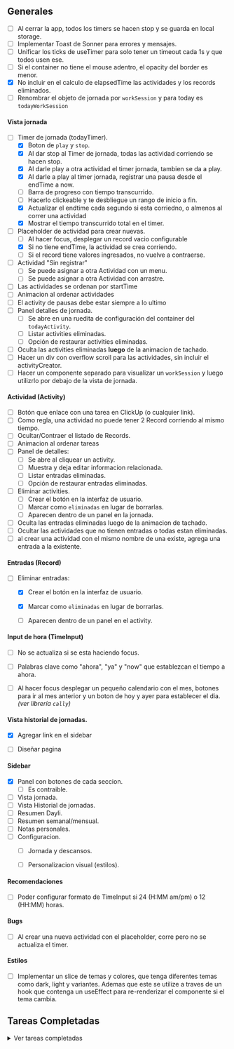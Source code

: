 

## Generales
- [ ] Al cerrar la app, todos los timers se hacen stop y se guarda en local storage.
- [ ] Implementar Toast de Sonner para errores y mensajes.
- [ ] Unificar los ticks de useTimer para solo tener un timeout cada 1s y que todos usen ese. 
- [ ] Si el container no tiene el mouse adentro, el opacity del border es menor.
- [x] No incluir en el calculo de elapsedTime las actividades y los records eliminados.
- [ ] Renombrar el objeto de jornada por `workSession` y para today es `todayWorkSession`

#### Vista jornada
- [ ] Timer de jornada (todayTimer).
    - [x] Boton de `play` y `stop`.
    - [x] Al dar stop al Timer de jornada, todas las actividad corriendo se hacen stop.
    - [x] Al darle play a otra actividad el timer jornada, tambien se da a play.
    - [x] Al darle a play al timer jornada, registrar una pausa desde el endTime a now.
    - [ ] Barra de progreso con tiempo transcurrido.
    - [ ] Hacerlo clickeable y te desbliegue un rango de inicio a fin.
    - [x] Actualizar el endtime cada segundo si esta corriedno, o almenos al correr una actividad
    - [x] Mostrar el tiempo transcurrido total en el timer.
- [ ] Placeholder de actividad para crear nuevas.
    - [ ] Al hacer focus, desplegar un record vacio configurable
    - [x] Si no tiene endTime, la actividad se crea corriendo.
    - [ ] Si el record tiene valores ingresados, no vuelve a contraerse.
- [ ] Actividad "Sin registrar"
    - [ ] Se puede asignar a otra Actividad con un menu.
    - [ ] Se puede asignar a otra Actividad con arrastre.
- [ ] Las actividades se ordenan por startTime
- [ ] Animacion al ordenar actividades
- [ ] El activity de pausas debe estar siempre a lo ultimo
- [ ] Panel detalles de jornada.
    - [ ] Se abre en una ruedita de configuración del container del `todayActivity`.
    - [ ] Listar activities eliminadas.
    - [ ] Opción de restaurar activities eliminadas.
- [ ] Oculta las activities eliminadas **luego** de la animacion de tachado.
- [ ] Hacer un div con overflow scroll para las actividades, sin incluir el activityCreator.
- [ ] Hacer un componente separado para visualizar un `workSession` y luego utilizrlo por debajo de la vista de jornada.

#### Actividad (Activity)
- [ ] Botón que enlace con una tarea en ClickUp (o cualquier link).
- [ ] Como regla, una actividad no puede tener 2 Record corriendo al mismo tiempo.
- [ ] Ocultar/Contraer el listado de Records.
- [ ] Animacion al ordenar tareas
- [ ] Panel de detalles:
    - [ ] Se abre al cliquear un activity.
    - [ ] Muestra y deja editar informacion relacionada.
    - [ ] Listar entradas eliminadas.
    - [ ] Opción de restaurar entradas eliminadas.
- [ ] Eliminar activities.
    - [ ] Crear el botón en la interfaz de usuario.
    - [ ] Marcar como `eliminadas` en lugar de borrarlas.
    - [ ] Aparecen dentro de un panel en la jornada.
- [ ] Oculta las entradas eliminadas luego de la animacion de tachado.
- [ ] Ocultar las actividades que no tienen entradas o todas estan eliminadas.
- [ ] al crear una actividad con el mismo nombre de una existe, agrega una entrada a la existente.

#### Entradas (Record)
- [ ] Eliminar entradas:
    - [x] Crear el botón en la interfaz de usuario.
    - [x] Marcar como `eliminadas` en lugar de borrarlas.
    - [ ] Aparecen dentro de un panel en el activity.



#### Input de hora (TimeInput)
- [ ] No se actualiza si se esta haciendo focus.
- [ ] Palabras clave como "ahora", "ya" y "now" que establezcan el tiempo a ahora.
- [ ] Al hacer focus desplegar un pequeño calendario con el mes, botones para ir al mes anterior y un boton de hoy y ayer para establecer el dia. _(ver librería `cally`)_


#### Vista historial de jornadas.
- [x] Agregar link en el sidebar
- [ ] Diseñar pagina


#### Sidebar
- [x] Panel con botones de cada seccion.
    - [ ] Es contraible.
- [ ] Vista jornada.
- [ ] Vista Historial de jornadas.
- [ ] Resumen Dayli.
- [ ] Resumen semanal/mensual.
- [ ] Notas personales.
- [ ] Configuracion.
    - [ ] Jornada y descansos.
    - [ ] Personalizacion visual (estilos).


#### Recomendaciones
- [ ] Poder configurar formato de TimeInput si 24 (H:MM am/pm) o 12 (HH:MM) horas.


#### Bugs
- [ ] Al crear una nueva actividad con el placeholder, corre pero no se actualiza el timer.


#### Estilos
- [ ] Implementar un slice de temas y colores, que tenga diferentes temas como dark, light y variantes. Ademas que este se utilize a traves de un hook que contenga un useEffect para re-renderizar el componente si el tema cambia.




## Tareas Completadas
<details>
  <summary>Ver tareas completadas</summary>


## Generales
- [x] Implementar Redux.
- [x] Renombrar ActivityEntry por Record.
- [x] Hacer utilidades que centralicen la logica al manejar listas de Records, Actividades, etc.
- [x] Propiedad `readOnly` que evita toda edicion en componentenes
- [x] Guardar el estado de todayActivities en el localstorage
- [x] Actualizar el `useTimer` al instante al retomar el focus de la página.
- [x] Inlcuir la fecha de guardado en el `SaveObjectType`.
- [x] Inlcuir la fecha y hora en el objeto `TodayActivitiesState`.

#### Vista jornada
- [x] Listado de actividades y records con su timer.
- [x] Guardar en el estado today el timer de jornada.
- [x] Mover todayActivities a una carpeta como "bloques" o "sections"
- [x] Las pausas se pueden editar.

#### Actividad (Activity)
- [x] funciones de `play` y `stop`.
- [x] Las pausas se registran como nuevas entradas.
- [x] Si se da a play, buscar Record con endTime menor a 1-2 minutos de now y continuarla.
- [x] Las entradas se ordenan por startTime
- [x] El `esc` cancela la edicion del titulo y lo devuelve al estado original.

#### Entradas (Record)
- [x] input de hora inicio y fin, que que acepte cualquier formato (15.30, 5:24pm, 00-48am).
- [x] El Record deja de correr si se confirma un cambio en TimeInput, excepto que siga siendo now.

</details>